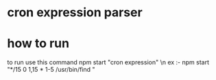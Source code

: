 # cron expression parser

# how to run 
to run use this command npm start "cron expression" \n
ex :- npm start "*/15 0 1,15 * 1-5 /usr/bin/find "
